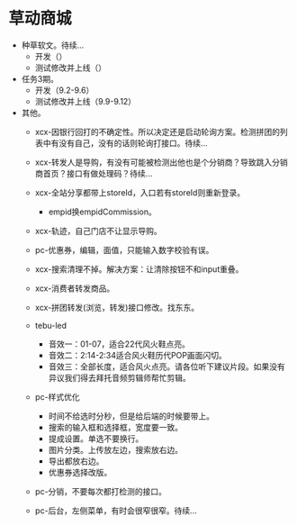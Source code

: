# 草动商城
* 种草软文。待续...
    - 开发（）
    - 测试修改并上线（）
* 任务3期。
    - 开发（9.2-9.6）
    - 测试修改并上线（9.9-9.12）
* 其他。
    - xcx-因银行回打的不确定性。所以决定还是启动轮询方案。检测拼团的列表中有没有自己，没有的话则轮询打接口。待续...
    - xcx-转发人是导购，有没有可能被检测出他也是个分销商？导致跳入分销商首页？接口有做处理码？待续...
    
    - xcx-全站分享都带上storeId，入口若有storeId则重新登录。
        - empid换empidCommission。
    
    - xcx-轨迹，自己门店不让显示导购。
    - pc-优惠券，编辑，面值，只能输入数字校验有误。
    
    - xcx-搜索清理不掉。解决方案：让清除按钮不和input重叠。
    - xcx-消费者转发商品。
    - xcx-拼团转发(浏览，转发)接口修改。找东东。
    - tebu-led
        - 音效一：01-07，适合22代风火鞋点亮。
        - 音效二：2:14-2:34适合风火鞋历代POP画面闪切。
        - 音效三：全部长度，适合风火点亮。请各位听下建议片段。如果没有异议我们得去拜托音频剪辑师帮忙剪辑。
    - pc-样式优化
        - 时间不给选时分秒，但是给后端的时候要带上。
        - 搜索的输入框和选择框，宽度要一致。
        - 提成设置。单选不要换行。
        - 图片分类。上传放左边，搜索放右边。
        - 导出都放右边。
        - 优惠券选择改版。
    - pc-分销，不要每次都打检测的接口。
    - pc-后台，左侧菜单，有时会很窄很窄。待续...
